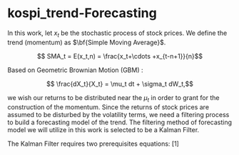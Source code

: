 # kospi_trend-Forecasting
In this work, let $x_t$ be the stochastic process of stock prices. We define the trend (momentum) as $\bf{Simple Moving Average}$. 

$$ SMA_t = E(x_t,n) = \frac{x_t+\cdots +x_{t-n+1}}{n}$$

Based on Geometric Brownian Motion (GBM) : 

$$ \frac{dX_t}{X_t} = \mu_t dt + \sigma_t dW_t,$$

we wish our returns to be distributed near the $\mu_t$ in order to grant for the construction of the momentum. Since the returns of stock prices are assumed to be disturbed by the volatility terms, we need a filtering process to build a forecasting model of the trend. The filtering method of forecasting model we will utilize in this work is selected to be a Kalman Filter.

The Kalman Filter requires two prerequisites equations: [1] 



